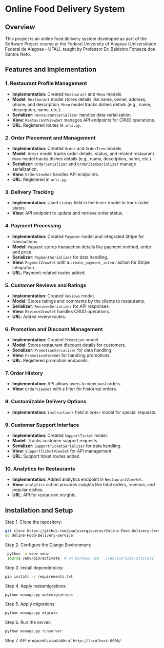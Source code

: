 # Online Food Delivery System

## Overview

This project is an online food delivery system developed as part of the Software Project course at the Federal University of Alagoas (Universidade Federal de Alagoas - UFAL), taught by Professor Dr. Baldoíno Fonseca dos Santos Neto.

## Features and Implementation

### 1. Restaurant Profile Management
- **Implementation**: Created `Restaurant` and `Menu` models.
- **Model**: `Restaurant` model stores details like name, owner, address, phone, and description. `Menu` model tracks dishes details (e.g., name, description, name, etc.).
- **Serializer**: `RestaurantSerializer` handles data serialization.
- **View**: `RestaurantViewSet` manages API endpoints for CRUD operations.
- **URL**: Registered routes in `urls.py`.

### 2. Order Placement and Management
- **Implementation**: Created `Order` and `OrderItem` models.
- **Model**: `Order` model tracks order details, status, and related restaurant. `Menu` model tracks dishes details (e.g., name, description, name, etc.).
- **Serializer**: `OrderSerializer` and `OrderItemSerializer` manage serialization.
- **View**: `OrderViewSet` handles API endpoints.
- **URL**: Registered in `urls.py`.

### 3. Delivery Tracking
- **Implementation**: Used `status` field in the `Order` model to track order status.
- **View**: API endpoint to update and retrieve order status.

### 4. Payment Processing
- **Implementation**: Created `Payment` model and integrated Stripe for transactions.
- **Model**: `Payment` stores transaction details like payment method, order and price.
- **Serializer**: `PaymentSerializer` for data handling.
- **View**: `PaymentViewSet` with a `create_payment_intent` action for Stripe integration.
- **URL**: Payment-related routes added.

### 5. Customer Reviews and Ratings
- **Implementation**: Created `Reviews` model.
- **Model**: Stores ratings and comments by the clients to restaurants.
- **Serializer**: `ReviewsSerializer` for API responses.
- **View**: `ReviewsViewSet` handles CRUD operations.
- **URL**: Added review routes.

### 6. Promotion and Discount Management
- **Implementation**: Created `Promotion` model.
- **Model**: Stores restaurant discount details for customers.
- **Serializer**: `PromotionSerializer` for data handling.
- **View**: `PromotionViewSet` for handling promotions.
- **URL**: Registered promotion endpoints.

### 7. Order History
- **Implementation**: API allows users to view past orders.
- **View**: `OrderViewSet` with a filter for historical orders.

### 8. Customizable Delivery Options
- **Implementation**: `instructions` field in `Order` model for special requests.

### 9. Customer Support Interface
- **Implementation**: Created `SupportTicket` model.
- **Model**: Tracks customer support requests.
- **Serializer**: `SupportTicketSerializer` for data handling.
- **View**: `SupportTicketViewSet` for API management.
- **URL**: Support ticket routes added.

### 10. Analytics for Restaurants
- **Implementation**: Added analytics endpoint in `RestaurantViewSet`.
- **View**: `analytics` action provides insights like total orders, revenue, and popular dishes.
- **URL**: API for restaurant insights.

## Installation and Setup
Step 1. Clone the repository:
   ```sh
   git clone https://github.com/paulosergioveras/Online-Food-Delivery-Service.git
   cd Online-Food-Delivery-Service
   ```

Step 2. Configure the Django Environment:
   ```sh
    python -m venv venv
    source venv/bin/activate  # on Windows use `.\venv\Scripts\activate`
   ```

Step 3. Install dependencies:
   ```sh
   pip install -r requirements.txt
   ```

Step 4. Apply makemigrations:
   ```sh
   python manage.py makemigrations
   ```

Step 5. Apply migrations:
   ```sh
   python manage.py migrate
   ```
Step 6. Run the server:
   ```sh
   python manage.py runserver
   ```
Step 7. API endpoints available at `http://localhost:8000/`
